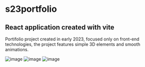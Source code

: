 # s23portfolio
## React application created with vite

Portifolio project created in early 2023, focused only on front-end technologies, the project features simple 3D elements and smooth animations. 

![image](https://github.com/GabrielBorgess/s23portfolio/assets/99661380/c49e1902-455b-485c-a48f-571240ae98a6)
![image](https://github.com/GabrielBorgess/s23portfolio/assets/99661380/dbe9c94d-7173-4d04-8950-3f206a2a37a1)
![image](https://github.com/GabrielBorgess/s23portfolio/assets/99661380/88e37377-6629-4d39-a619-4568b8faa81f)



